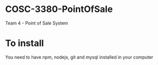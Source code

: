 # COSC-3380-PointOfSale
Team 4 - Point of Sale System

# To install

You need to have npm, nodejs, git and mysql installed in your computer


